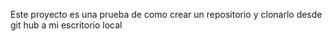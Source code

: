 Este proyecto es una prueba de como crear un repositorio y clonarlo desde git hub a mi escritorio local